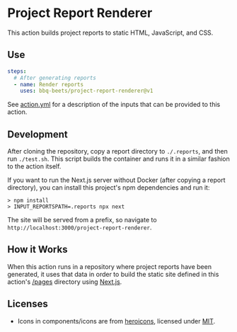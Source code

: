 # Project Report Renderer

This action builds project reports to static HTML, JavaScript, and CSS.

## Use

```yaml
steps:
  # After generating reports
  - name: Render reports
    uses: bbq-beets/project-report-renderer@v1
```

See [action.yml](/action.yml) for a description of the inputs that can be
provided to this action.

## Development

After cloning the repository, copy a report directory to `./.reports`, and
then run `./test.sh`. This script builds the container and runs it in a
similar fashion to the action itself.

If you want to run the Next.js server without Docker (after copying a report
directory), you can install this project's npm dependencies and run it:

```shell
> npm install
> INPUT_REPORTSPATH=.reports npx next
```

The site will be served from a prefix, so navigate to
`http://localhost:3000/project-report-renderer`.

## How it Works

When this action runs in a repository where project reports have been
generated, it uses that data in order to build the static site defined in
this action's [/pages](/pages) directory using [Next.js](https://nextjs.org).

## Licenses

- Icons in components/icons are from [heroicons](https://heroicons.com/), licensed under [MIT](/heroicons-license.md).
